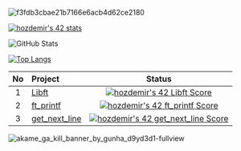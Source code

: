 ![f3fdb3cbae21b7166e6acb4d62ce2180](https://user-images.githubusercontent.com/94466351/195575216-c95bc323-5062-4f44-9888-02c59f968279.jpeg)


[![hozdemir's 42 stats](https://badge42.vercel.app/api/v2/cl96wo4gz00360gla3dv8dxpx/stats?cursusId=21&coalitionId=228)](https://github.com/JaeSeoKim/badge42)

![GitHub Stats](https://github-readme-stats.vercel.app/api?username=ifmai&theme=tokyonight)

[![Top Langs](https://github-readme-stats.vercel.app/api/top-langs/?username=ifmai&layout=compact&theme=tokyonight)](https://github.com/ifmai)


| No  | Project                                     | Status |
| :-: | :------------------------------------------ | :----: |
| 1   | [Libft](../../../libft-42-cursus)               | [![hozdemir's 42 Libft Score](https://badge42.vercel.app/api/v2/cl96wo4gz00360gla3dv8dxpx/project/2817477)](https://github.com/JaeSeoKim/badge42)  |
| 2   | [ft_printf](../../../ft-printf-42-cursus)                | [![hozdemir's 42 ft_printf Score](https://badge42.vercel.app/api/v2/cl96wo4gz00360gla3dv8dxpx/project/2833121)](https://github.com/JaeSeoKim/badge42)  |
| 3   | [get_next_line](../../../get_next_line)            | [![hozdemir's 42 get_next_line Score](https://badge42.vercel.app/api/v2/cl96wo4gz00360gla3dv8dxpx/project/2841233)](https://github.com/JaeSeoKim/badge42)  |

![akame_ga_kill_banner_by_gunha_d9yd3d1-fullview](https://user-images.githubusercontent.com/94466351/195575353-7fdcb4d7-7cc5-45b8-8bc0-df7a5c914e11.jpeg)
